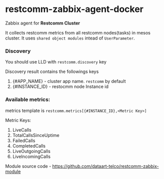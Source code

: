 # restcomm-zabbix-agent-docker

Zabbix agent for **Restcomm Cluster**

It collects restcomm metrics from all restcomm nodes(tasks) in mesos cluster. 
It uses `shared object modules` intead of `UserParameter`.

### Discovery
You should use LLD with `restcomm.discovery` key

Discovery result contains the followings keys
1. {#APP_NAME} - cluster app name. `restcomm` by default
2. {#INSTANCE_ID} - restocmm node Instance id

### Available metrics:
metrics template is `restcomm.metrics[{#INSTANCE_ID},<Metric Key>]`

Metric Keys:
1. LiveCalls
2. TotalCallsSinceUptime
3. FailedCalls
4. CompletedCalls
5. LiveOutgoingCalls
6. LiveIncomingCalls

Module source code - https://github.com/dataart-telco/restcomm-zabbix-module 
